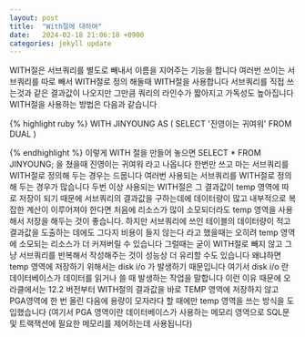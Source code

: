 ```yaml
---
layout: post
title:  "With절에 대하여"
date:   2024-02-18 21:06:18 +0900
categories: jekyll update
---
```

WITH절은 서브쿼리를 별도로 빼내서 이름을 지어주는 기능을 합니다
여러번 쓰이는 서브쿼리를 따로 빼서 WITH절로 정의 해둘때 WITH절을 사용합니다
서브쿼리를 직접 쓰는것과 같은 결과값이 나오지만
그만큼 쿼리의 라인수가 짧아지고 가독성도 높아집니다
WITH절을 사용하는 방법은 다음과 같습니다

{% highlight ruby %}
WITH JINYOUNG AS
(
   SELECT '진영이는 귀여워' FROM DUAL
)

{% endhighlight %}
이렇게 WITH 절을 만들어 놓으면
SELECT * FROM JINYOUNG; 을 쳤을때
진영이는 귀여워
라고 나옵니다
한번만 쓰고 마는 서브쿼리를 WITH절로 정의해 두는 경우는 드뭅니다
여러번 사용되는 서브쿼리를 WITH절로 정의해 두는 경우가 많습니다
두번 이상 사용되는 WITH절은 그 결과값이 temp  영역에 따로 저장이 되기 때문에
서브쿼리의 결과값을 구하는데에 데이터량이 많고 내부적으로 복잡한 계산이 이루어져야 한다면
처음에 리소스가 많이 소모되더라도 temp 영역을 사용해서 저장을 해두는 것이 좋습니다.
하지만 서브쿼리에 쓰인 테이블의 데이터량이 적고 결과값을 도출하는 데에도 그다지 비용이 들지 않는다
라고 했을때는 오히려 temp 영역에 소모되는 리소스가 더 커져버릴 수 있습니다
그럴때는 굳이 WITH절로 빼지 않고 그냥 서브쿼리를 반복해서 작성해주는 것이 성능상 더 유리할 수도 있습니다
왜냐하면 temp 영역에 저장하기 위해서는 disk i/o 가 발생하기 때문입니다
여기서 disk i/o 란 데이터베이스가 데이터를 읽거나 쓸 때 발생하는 작업을 말합니다
이런 이유 때문에 오라클에서는 12.2 버전부터 WITH절의 결과값을 바로 TEMP 영역에 저장하지 않고
PGA영역에 한 번 올린 다음에 용량이 모자라다 할 때에만 temp 영역을 쓰는 방식을 도입했습니다
(여기서 PGA 영역이란 데이터베이스가 사용하는 메모리 영역으로 SQL문 및 트랙잭션에 필요한 메모리를 제어하는데 사용됩니다)